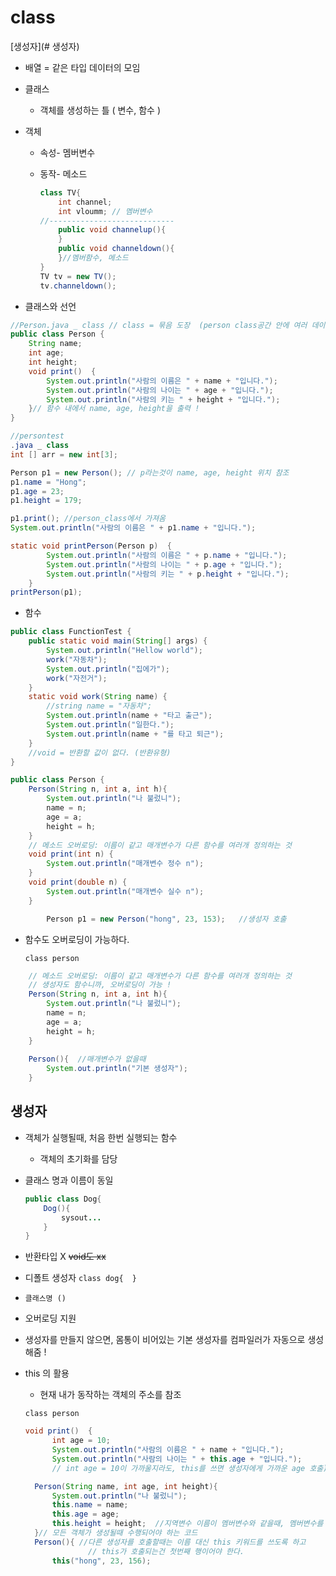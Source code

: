 # class

[생성자](# 생성자)

- 배열 = 같은 타입 데이터의 모임
- 클래스
  - 객체를 생성하는 틀 ( 변수, 함수 ) 

- 객체

  - 속성- 멤버변수

  - 동작- 메소드

    ```java
    class TV{
        int channel;
        int vloumm; // 멤버변수
    //----------------------------
        public void channelup(){        
        }
        public void channeldown(){
        }//멤버함수, 메소드
    }
    TV tv = new TV();
    tv.channeldown();
    ```

- 클래스와 선언

```java
//Person.java _ class // class = 묶음 도장  (person class공간 안에 여러 데이터 존재)
public class Person {
	String name;
	int age;
	int height;
	void print()  {
		System.out.println("사람의 이름은 " + name + "입니다.");
		System.out.println("사람의 나이는 " + age + "입니다.");
		System.out.println("사람의 키는 " + height + "입니다.");
	}// 함수 내에서 name, age, height을 출력 ! 
}
```

```java
//persontest
.java _ class
int [] arr = new int[3];

Person p1 = new Person(); // p라는것이 name, age, height 위치 참조
p1.name = "Hong";
p1.age = 23;
p1.height = 179;   

p1.print(); //person_class에서 가져옴
System.out.println("사람의 이름은 " + p1.name + "입니다.");
```

```java
static void printPerson(Person p)  {
		System.out.println("사람의 이름은 " + p.name + "입니다.");
		System.out.println("사람의 나이는 " + p.age + "입니다.");
		System.out.println("사람의 키는 " + p.height + "입니다.");
	}
printPerson(p1);
```

- 함수

```java
public class FunctionTest {
	public static void main(String[] args) {
		System.out.println("Hellow world");
		work("자동차");
		System.out.println("집에가");
		work("자전거");
	}
	static void work(String name) {
		//string name = "자동차";
		System.out.println(name + "타고 출근");
		System.out.println("일한다.");
		System.out.println(name + "를 타고 퇴근");
	}
	//void = 반환할 값이 없다. (반환유형)
}
```





```java
public class Person {
	Person(String n, int a, int h){
		System.out.println("나 불렀니");
		name = n;
		age = a;
		height = h;
	}
    // 메소드 오버로딩: 이름이 같고 매개변수가 다른 함수를 여러개 정의하는 것
	void print(int n) {
		System.out.println("매개변수 정수 n");
	}
	void print(double n) {
		System.out.println("매개변수 실수 n");
	}
```

```java
		Person p1 = new Person("hong", 23, 153);   //생성자 호출
```



- 함수도 오버로딩이 가능하다.

  `class person`

```java
	// 메소드 오버로딩: 이름이 같고 매개변수가 다른 함수를 여러개 정의하는 것
	// 생성자도 함수니까, 오버로딩이 가능 ! 
	Person(String n, int a, int h){
		System.out.println("나 불렀니");
		name = n;
		age = a;
		height = h;
	}
	
	Person(){  //매개변수가 없을때
		System.out.println("기본 생성자");
	}
```





## 생성자

- 객체가 실행될때, 처음 한번 실행되는 함수
  - 객체의 초기화를 담당

- 클래스 명과 이름이 동일 

  ```java
  public class Dog{
      Dog(){
          sysout...
      }
  }
  ```

- 반환타입 X    ~~void도 xx~~
- 디폴트 생성자   `class dog{  }`
- `클래스명 ()`
- 오버로딩 지원
- 생성자를 만들지 않으면, 몸통이 비어있는 기본 생성자를 컴파일러가 자동으로 생성해줌 !



- this 의 활용

  - 현재 내가 동작하는 객체의 주소를 참조

  `class person`

  ```java
  void print()  {
  		int age = 10;
  		System.out.println("사람의 이름은 " + name + "입니다.");
  		System.out.println("사람의 나이는 " + this.age + "입니다."); 
  		// int age = 10이 가까울지라도, this를 쓰면 생성자에게 가까운 age 호출)
  ```

  ```java
  	Person(String name, int age, int height){
  		System.out.println("나 불렀니");
  		this.name = name;
  		this.age = age;
  		this.height = height;  //지역변수 이름이 멤버변수와 같을때, 멤버변수를 지목해줌
  	}// 모든 객체가 생성될때 수행되어야 하는 코드
  	Person(){ //다른 생성자를 호출할때는 이름 대신 this 키워드를 쓰도록 하고
                // this가 호출되는건 첫번째 행이어야 한다.
  		this("hong", 23, 156);
  ```

  

